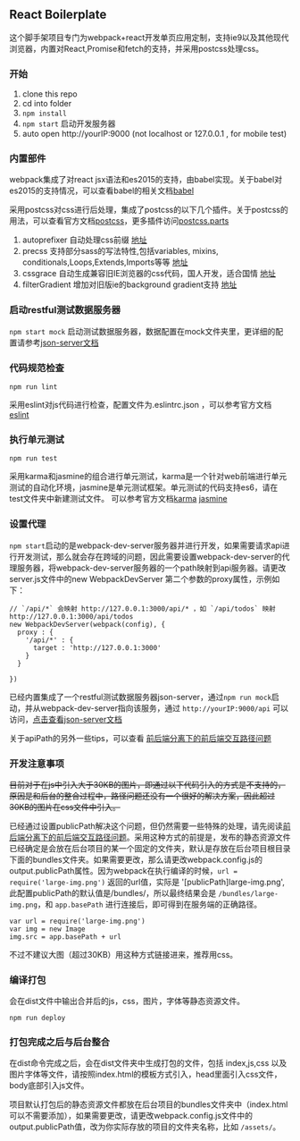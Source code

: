 ## React Boilerplate
这个脚手架项目专门为webpack+react开发单页应用定制，支持ie9以及其他现代浏览器，内置对React,Promise和fetch的支持，并采用postcss处理css。



### 开始

1. clone this repo
2. cd into folder
3. `npm install`
4. `npm start` 启动开发服务器
5. auto open http://yourIP:9000 (not localhost or 127.0.0.1 , for mobile test)

### 内置部件
webpack集成了对react jsx语法和es2015的支持，由babel实现。关于babel对es2015的支持情况，可以查看babel的相关文档[babel](http://babeljs.io/)

采用postcss对css进行后处理，集成了postcss的以下几个插件。关于postcss的用法，可以查看官方文档[postcss](https://github.com/postcss/postcss)，更多插件访问[postcss.parts](http://postcss.parts/)

1. autoprefixer 自动处理css前缀 [地址](https://github.com/postcss/autoprefixer)
2. precss  支持部分sass的写法特性,包括variables, mixins, conditionals,Loops,Extends,Imports等等 [地址](https://github.com/jonathantneal/precss)
3. cssgrace 自动生成兼容旧IE浏览器的css代码，国人开发，适合国情 [地址](https://github.com/cssdream/cssgrace)
4. filterGradient 增加对旧版ie的background gradient支持 [地址](https://github.com/yuezk/postcss-filter-gradient)

### 启动restful测试数据服务器
`npm start mock` 启动测试数据服务器，数据配置在mock文件夹里，更详细的配置请参考[json-server文档](https://github.com/typicode/json-server)

### 代码规范检查
```
npm run lint
```
采用eslint对js代码进行检查，配置文件为.eslintrc.json ，可以参考官方文档[eslint](http://eslint.org/)

### 执行单元测试
```
npm run test
```
采用karma和jasmine的组合进行单元测试，karma是一个针对web前端进行单元测试的自动化环境，jasmine是单元测试框架。单元测试的代码支持es6，请在test文件夹中新建测试文件。
可以参考官方文档[karma](http://karma-runner.github.io/) [jasmine](http://jasmine.github.io/)




### 设置代理
`npm start`启动的是webpack-dev-server服务器并进行开发，如果需要请求api进行开发测试，那么就会存在跨域的问题，因此需要设置webpack-dev-server的代理服务器，将webpack-dev-server服务器的一个path映射到api服务器。请更改server.js文件中的new WebpackDevServer 第二个参数的proxy属性，示例如下：
```
// `/api/*` 会映射 http://127.0.0.1:3000/api/* ，如 `/api/todos` 映射 http://127.0.0.1:3000/api/todos
new WebpackDevServer(webpack(config), {
  proxy : {
    '/api/*' : {
      target : 'http://127.0.0.1:3000'
    }
  }
  
})
```
已经内置集成了一个restful测试数据服务器json-server，通过`npm run mock`启动，并从webpack-dev-server指向该服务，通过 `http://yourIP:9000/api` 可以访问，[点击查看json-server文档](https://github.com/typicode/json-server)

关于apiPath的另外一些tips，可以查看 [前后端分离下的前后端交互路径问题](https://github.com/mingzepeng/react-boilerplate/blob/master/doc/apiPath.md)


### 开发注意事项
~~目前对于在js中引入大于30KB的图片，即通过以下代码引入的方式是不支持的，原因是和后台的整合过程中，路径问题还没有一个很好的解决方案，因此超过30KB的图片在css文件中引入。~~

已经通过设置publicPath解决这个问题，但仍然需要一些特殊的处理，请先阅读[前后端分离下的前后端交互路径问题](https://github.com/mingzepeng/react-boilerplate/blob/master/doc/apiPath.md)。采用这种方式的前提是，发布的静态资源文件已经确定是会放在后台项目的某一个固定的文件夹，默认是存放在后台项目根目录下面的bundles文件夹。如果需要更改，那么请更改webpack.config.js的output.publicPath属性。因为webpack在执行编译的时候，`url = require('large-img.png')` 返回的url值，实际是 '[publicPath]large-img.png', 此配置publicPath的默认值是/bundles/，所以最终结果会是 `/bundles/large-img.png`，和 `app.basePath` 进行连接后，即可得到在服务端的正确路径。

```
var url = require('large-img.png')
var img = new Image
img.src = app.basePath + url

```
不过不建议大图（超过30KB）用这种方式链接进来，推荐用css。

### 编译打包
会在dist文件中输出合并后的js，css，图片，字体等静态资源文件。
```
npm run deploy
```

### 打包完成之后与后台整合
在dist命令完成之后，会在dist文件夹中生成打包的文件，包括 index,js,css 以及图片字体等文件，请按照index.html的模板方式引入，head里面引入css文件，body底部引入js文件。

项目默认打包后的静态资源文件都放在后台项目的bundles文件夹中（index.html可以不需要添加），如果需要更改，请更改webpack.config.js文件中的output.publicPath值，改为你实际存放的项目的文件夹名称，比如 `/assets/`。
